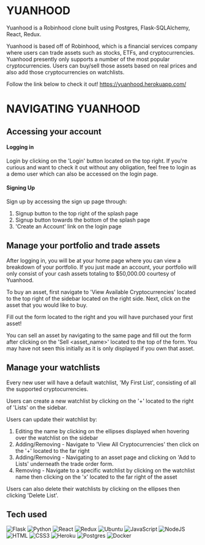 # YUANHOOD

Yuanhood is a Robinhood clone built using Postgres, Flask-SQLAlchemy, React, Redux.

Yuanhood is based off of Robinhood, which is a financial services company where users can trade assets such as stocks, ETFs, and cryptocurrencies. Yuanhood presently only supports a number of the most popular cryptocurrencies. Users can buy/sell those assets based on real prices and also add those cryptocurrencies on watchlists.

Follow the link below to check it out!
https://yuanhood.herokuapp.com/

# NAVIGATING YUANHOOD
## Accessing your account
#### Logging in
Login by clicking on the 'Login' button located on the top right. If you're curious and want to check it out without any obligation, feel free to login as a demo user which can also be accessed on the login page.

#### Signing Up
Sign up by accessing the sign up page through:

 1. Signup button to the top right of the splash page
 2. Signup button towards the bottom of the splash page
 3. 'Create an Account' link on the login page



## Manage your portfolio and trade assets
After logging in, you will be at your home page where you can view a breakdown of your portfolio. If you just made an account, your portfolio will only consist of your cash assets totaling to $50,000.00 courtesy of Yuanhood.

To buy an asset, first navigate to 'View Available Cryptocurrencies' located to the top right of the sidebar located on the right side. Next, click on the asset that you would like to buy.

Fill out the form located to the right and you will have purchased your first asset!

You can sell an asset by navigating to the same page and fill out the form after clicking on the 'Sell <asset_name>' located to the top of the form. You may have not seen this initially as it is only displayed if you own that asset.

## Manage your watchlists
Every new user will have a default watchlist, 'My First List', consisting of all the supported cryptocurrencies.

Users can create a new watchlist by clicking on the '+' located to the right of 'Lists' on the sidebar.

Users can update their watchlist by:

 1. Editing the name by clicking on the ellipses displayed when hovering over the watchlist on the sidebar
 2. Adding/Removing - Navigate to 'View All Cryptocurrencies' then click on the '+' located to the far right
 3. Adding/Removing - Navigating to an asset page and clicking on 'Add to Lists' underneath the trade order form.
 4. Removing - Navigate to a specific watchlist by clicking on the watchlist name then clicking on the 'x' located to the far right of the asset

Users can also delete their watchlists by clicking on the ellipses then clicking 'Delete List'.

## Tech used
![Flask](https://camo.githubusercontent.com/ea92b069447aaf7b6ed27965700bc66cd0f7a450d0af50e0253e51af05ae73db/68747470733a2f2f696d672e736869656c64732e696f2f62616467652f466c61736b2d4244424442443f7374796c653d666f722d7468652d6261646765266c6f676f3d466c61736b266c6f676f436f6c6f723d626c61636b)
![Python](https://camo.githubusercontent.com/053ff5f8af42deab62b674620537307a2b9d52613eff9901ff014a0d37f3e217/68747470733a2f2f696d672e736869656c64732e696f2f62616467652f507974686f6e2d2532334637444631453f7374796c653d666f722d7468652d6261646765266c6f676f3d507974686f6e266c6f676f436f6c6f723d626c61636b)
![React](https://img.shields.io/badge/react-%2320232a.svg?style=for-the-badge&logo=react&logoColor=%2361DAFB)
![Redux](https://img.shields.io/badge/redux-%23593d88.svg?style=for-the-badge&logo=redux&logoColor=white)
![Ubuntu](https://camo.githubusercontent.com/d6de31463470dd4540e7ece7849e6d38d423825f113ea4ae639f4dcfd0392d82/68747470733a2f2f696d672e736869656c64732e696f2f62616467652f5562756e74752d4539353432303f7374796c653d666f722d7468652d6261646765266c6f676f3d7562756e7475266c6f676f436f6c6f723d7768697465)
![JavaScript](https://img.shields.io/badge/javascript-%23323330.svg?style=for-the-badge&logo=javascript&logoColor=%23F7DF1E)
![NodeJS](https://img.shields.io/badge/node.js-6DA55F?style=for-the-badge&logo=node.js&logoColor=white)
![HTML](https://camo.githubusercontent.com/49fbb99f92674cc6825349b154b65aaf4064aec465d61e8e1f9fb99da3d922a1/68747470733a2f2f696d672e736869656c64732e696f2f62616467652f68746d6c352d2532334533344632362e7376673f7374796c653d666f722d7468652d6261646765266c6f676f3d68746d6c35266c6f676f436f6c6f723d7768697465)
![CSS3](https://camo.githubusercontent.com/e6b67b27998fca3bccf4c0ee479fc8f9de09d91f389cccfbe6cb1e29c10cfbd7/68747470733a2f2f696d672e736869656c64732e696f2f62616467652f637373332d2532333135373242362e7376673f7374796c653d666f722d7468652d6261646765266c6f676f3d63737333266c6f676f436f6c6f723d7768697465)
![Heroku](https://camo.githubusercontent.com/d18f98a93a8ca015503870e592f96dbdf86f41048e9de1fbbbd4b2dcc7c456b1/68747470733a2f2f696d672e736869656c64732e696f2f62616467652f6865726f6b752d2532333433303039382e7376673f7374796c653d666f722d7468652d6261646765266c6f676f3d6865726f6b75266c6f676f436f6c6f723d7768697465)
![Postgres](https://img.shields.io/badge/postgres-%23316192.svg?style=for-the-badge&logo=postgresql&logoColor=white)
![Docker](https://camo.githubusercontent.com/6b7f701cf0bea42833751b754688f1a27b6090fdf90bf2b226addff01be817f0/68747470733a2f2f696d672e736869656c64732e696f2f62616467652f646f636b65722d2532333064623765642e7376673f7374796c653d666f722d7468652d6261646765266c6f676f3d646f636b6572266c6f676f436f6c6f723d7768697465)
